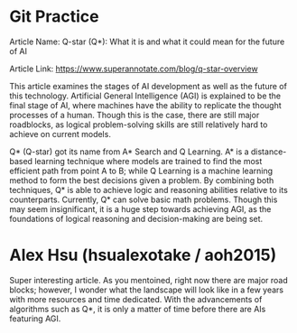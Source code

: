 # Git Practice

Article Name: Q-star (Q*): What it is and what it could mean for the future of AI

Article Link: https://www.superannotate.com/blog/q-star-overview

This article examines the stages of AI development as well as the future of this technology. Artificial General Intelligence (AGI) is explained to be the final stage of AI, 
where machines have the ability to replicate the thought processes of a human. Though this is the case, there are still major roadblocks, as logical problem-solving skills 
are still relatively hard to achieve on current models.

Q* (Q-star) got its name from A* Search and Q Learning. A* is a distance-based learning technique where models are trained to find the most efficient path from point A to B; 
while Q Learning is a machine learning method to form the best decisions given a problem. By combining both techniques, Q* is able to achieve logic and reasoning abilities relative
to its counterparts. Currently, Q* can solve basic math problems. Though this may seem insignificant, it is a huge step towards achieving AGI, as the foundations of logical
reasoning and decision-making are being set. 


# Alex Hsu (hsualexotake / aoh2015)

Super interesting article. As you mentoined, right now there are major road blocks; however, I wonder what the landscape will look like in a few years with more resources and time dedicated. With the advancements of algorithms such as Q*, it is only a matter of time before there are AIs featuring AGI. 